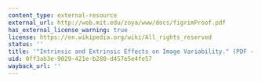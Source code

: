 ```yaml
---
content_type: external-resource
external_url: http://web.mit.edu/zoya/www/docs/figrimProof.pdf
has_external_license_warning: true
license: https://en.wikipedia.org/wiki/All_rights_reserved
status: ''
title: '"Intrinsic and Extrinsic Effects on Image Variability." (PDF - 4.8MB)'
uid: 0ff3ab3e-9029-421e-b280-d457e5e4fe57
wayback_url: ''
---
```

